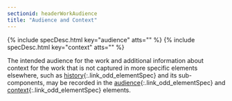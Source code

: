 ```yaml
---
sectionid: headerWorkAudience
title: "Audience and Context"
---
```






{% include specDesc.html key="audience" atts="" %}
{% include specDesc.html key="context" atts="" %}



The intended audience for the work and additional information about context for the
work
that is not captured in more specific elements elsewhere, such as [history](/v3/elements/history.html){:.link_odd_elementSpec} and its sub-components, may be recorded in the [audience](/v3/elements/audience.html){:.link_odd_elementSpec} and [context](/v3/elements/context.html){:.link_odd_elementSpec} elements.

